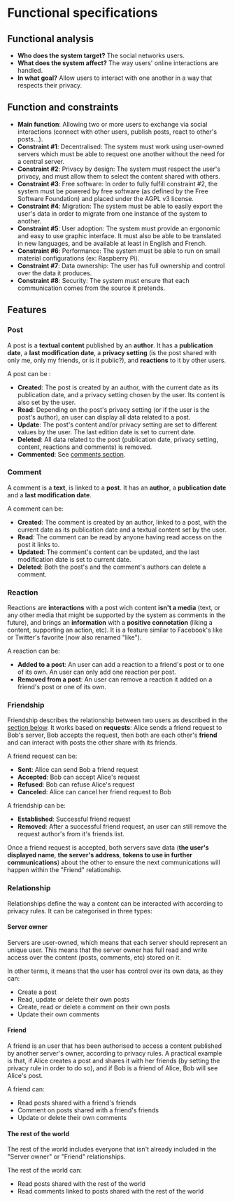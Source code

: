 # Functional specifications

## Functional analysis

- **Who does the system target?** The social networks users.
- **What does the system affect?** The way users' online interactions are handled.
- **In what goal?** Allow users to interact with one another in a way that respects their privacy.

## Function and constraints

- **Main function**: Allowing two or more users to exchange via social interactions (connect with other users, publish posts, react to other's posts...).
- **Constraint #1**: Decentralised: The system must work using user-owned servers which must be able to request one another without the need for a central server.
- **Constraint #2**: Privacy by design: The system must respect the user's privacy, and must allow them to select the content shared with others.
- **Constraint #3**: Free software: In order to fully fulfill constraint #2, the system must be powered by free software (as defined by the Free Software Foundation) and placed under the AGPL v3 license.
- **Constraint #4**: Migration: The system must be able to easily export the user's data in order to migrate from one instance of the system to another.
- **Constraint #5**: User adoption: The system must provide an ergonomic and easy to use graphic interface. It must also be able to be translated in new languages, and be available at least in English and French.
- **Constraint #6**: Performance: The system must be able to run on small material configurations (ex: Raspberry Pi).
- **Constraint #7**: Data ownership: The user has full ownership and control over the data it produces.
- **Constraint #8**: Security: The system must ensure that each communication comes from the source it pretends.

## Features

### Post

A post is a **textual content** published by an **author**. It has a **publication date**, a **last modification date**, a **privacy setting** (is the post shared with only me, only my friends, or is it public?), and **reactions** to it by other users.

A post can be :
- **Created**: The post is created by an author, with the current date as its publication date, and a privacy setting chosen by the user. Its content is also set by the user.
- **Read**: Depending on the post's privacy setting (or if the user is the post's author), an user can display all data related to a post.
- **Update**: The post's content and/or privacy setting are set to different values by the user. The last edition date is set to current date.
- **Deleted**: All data related to the post (publication date, privacy setting, content, reactions and comments) is removed.
- **Commented**: See [comments section](#comments).

### Comment

A comment is a **text**, is linked to a **post**. It has an **author**, a **publication date** and a **last modification date**.

A comment can be:
- **Created**: The comment is created by an author, linked to a post, with the current date as its publication date and a textual content set by the user.
- **Read**: The comment can be read by anyone having read access on the post it links to.
- **Updated**: The comment's content can be updated, and the last modification date is set to current date.
- **Deleted**: Both the post's and the comment's authors can delete a comment.

### Reaction

Reactions are **interactions** with a post wich content **isn't a media** (text, or any other media that might be supported by the system as comments in the future), and brings an **information** with a **positive connotation** (liking a content, supporting an action, etc). It is a feature similar to Facebook's like or Twitter's favorite (now also renamed "like").

A reaction can be:
- **Added to a post**: An user can add a reaction to a friend's post or to one of its own. An user can only add one reaction per post.
- **Removed from a post**: An user can remove a reaction it added on a friend's post or one of its own.

### Friendship

Friendship describes the relationship between two users as described in the [section below](#friend). It works based on **requests**: Alice sends a friend request to Bob's server, Bob accepts the request, then both are each other's **friend** and can interact with posts the other share with its friends.

A friend request can be:
- **Sent**: Alice can send Bob a friend request
- **Accepted**: Bob can accept Alice's request
- **Refused**: Bob can refuse Alice's request
- **Canceled**: Alice can cancel her friend request to Bob

A friendship can be:
- **Established**: Successful friend request
- **Removed**: After a successful friend request, an user can still remove the request author's from it's friends list.

Once a friend request is accepted, both servers save data (**the user's displayed name**, **the server's address**, **tokens to use in further communications**) about the other to ensure the next communications will happen within the "Friend" relationship.

### Relationship

Relationships define the way a content can be interacted with according to privacy rules. It can be categorised in three types:

#### Server owner

Servers are user-owned, which means that each server should represent an unique user. This means that the server owner has full read and write access over the content (posts, comments, etc) stored on it.

In other terms, it means that the user has control over its own data, as they can:

- Create a post
- Read, update or delete their own posts
- Create, read or delete a comment on their own posts
- Update their own comments

#### Friend

A friend is an user that has been authorised to access a content published by another server's owner, according to privacy rules. A practical example is that, if Alice creates a post and shares it with her friends (by setting the privacy rule in order to do so), and if Bob is a friend of Alice, Bob will see Alice's post.

A friend can:

- Read posts shared with a friend's friends
- Comment on posts shared with a friend's friends
- Update or delete their own comments

#### The rest of the world

The rest of the world includes everyone that isn't already included in the "Server owner" or "Friend" relationships.

The rest of the world can:

- Read posts shared with the rest of the world
- Read comments linked to posts shared with the rest of the world